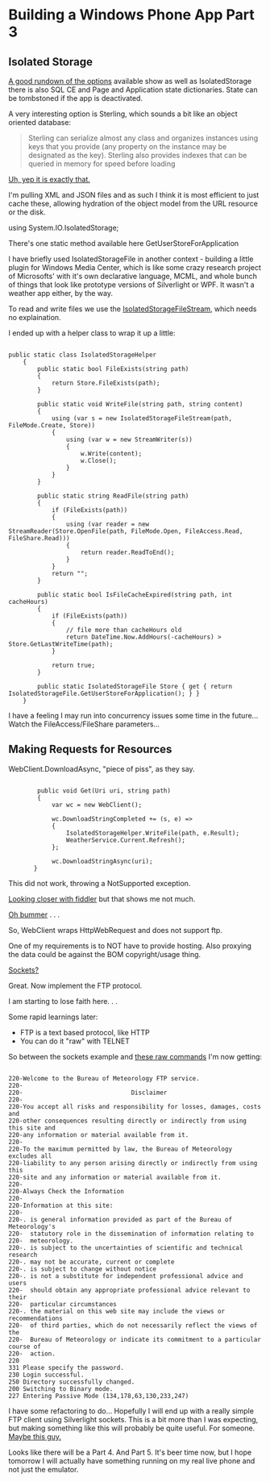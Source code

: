# Building a Windows Phone App Part 3 #

## Isolated Storage ##

[A good rundown of the options](http://msdn.microsoft.com/en-us/magazine/hh205658.aspx) available show as well as IsolatedStorage there is also SQL CE and Page and Application state dictionaries.  State can be tombstoned if the app is deactivated.

A very interesting option is Sterling, which sounds a bit like an object oriented database: 

> Sterling can serialize almost any
> class and organizes instances using
> keys that you provide (any property on
> the instance may be designated as the
> key). Sterling also provides indexes
> that can be queried in memory for
> speed before loading 

[Uh, yep it is exactly that.](https://sterling.codeplex.com/)

I'm pulling XML and JSON files and as such I think it is most efficient to just cache these, allowing hydration of the object model from the URL resource or the disk.

using System.IO.IsolatedStorage;

There's one static method available here GetUserStoreForApplication

I have briefly used IsolatedStorageFile in another context - building a little plugin for Windows Media Center, which is like some crazy research project of Microsofts' with it's own declarative language, MCML, and whole bunch of things that look like prototype versions of Silverlight or WPF. It wasn't a weather app either, by the way.

To read and write files we use the [IsolatedStorageFileStream](http://msdn.microsoft.com/en-us/library/system.io.isolatedstorage.isolatedstoragefilestream%28v=vs.95%29.aspx), which needs no explaination.

I ended up with a helper class to wrap it up a little:

<pre><code>
public static class IsolatedStorageHelper
    {
        public static bool FileExists(string path)
        {
            return Store.FileExists(path);
        }

        public static void WriteFile(string path, string content)
        {
            using (var s = new IsolatedStorageFileStream(path, FileMode.Create, Store))
            {
                using (var w = new StreamWriter(s))
                {
                    w.Write(content);
                    w.Close();
                }
            }
        }

        public static string ReadFile(string path)
        {
            if (FileExists(path))
            {
                using (var reader = new StreamReader(Store.OpenFile(path, FileMode.Open, FileAccess.Read, FileShare.Read)))
                {
                    return reader.ReadToEnd();
                }
            }
            return "";
        }

        public static bool IsFileCacheExpired(string path, int cacheHours)
        {
            if (FileExists(path))
            {
                // file more than cacheHours old
                return DateTime.Now.AddHours(-cacheHours) > Store.GetLastWriteTime(path);
            }

            return true;
        }

        public static IsolatedStorageFile Store { get { return IsolatedStorageFile.GetUserStoreForApplication(); } }
    }
</code></pre>

I have a feeling I may run into concurrency issues some time in the future...  Watch the FileAccess/FileShare parameters...

## Making Requests for Resources ##

WebClient.DownloadAsync, "piece of piss", as they say.

<pre><code>
        public void Get(Uri uri, string path)
        {
            var wc = new WebClient();

            wc.DownloadStringCompleted += (s, e) =&gt;
            {
                IsolatedStorageHelper.WriteFile(path, e.Result);
                WeatherService.Current.Refresh();
            };

            wc.DownloadStringAsync(uri);
       }
</code></pre>

This did not work, throwing a NotSupported exception.

[Looking closer with fiddler](https://blogs.msdn.com/b/fiddler/archive/2010/10/15/fiddler-and-the-windows-phone-emulator.aspx?Redirected=true) but that shows me not much.

[Oh bummer](http://stackoverflow.com/questions/4588372/is-there-any-way-to-download-ftp-files-with-windows-phone-7-net-4) . . .

So, WebClient wraps HttpWebRequest and does not support ftp.

One of my requirements is to NOT have to provide hosting.  Also proxying the data could be against the BOM copyright/usage thing.

[Sockets?](http://msdn.microsoft.com/en-us/library/system.net.sockets.socket%28v=VS.96%29.aspx)

Great.  Now implement the FTP protocol.

I am starting to lose faith here. . .

Some rapid learnings later:

 - FTP is a text based protocol, like HTTP
 - You can do it "raw" with TELNET

So between the sockets example and [these raw commands](http://geekswithblogs.net/bigpapa/archive/2007/11/05/C-heart-RAW-FTP.aspx) I'm now getting:

<pre><code>
220-Welcome to the Bureau of Meteorology FTP service.
220-
220-                              Disclaimer
220-
220-You accept all risks and responsibility for losses, damages, costs and
220-other consequences resulting directly or indirectly from using this site and
220-any information or material available from it.
220-
220-To the maximum permitted by law, the Bureau of Meteorology excludes all
220-liability to any person arising directly or indirectly from using this
220-site and any information or material available from it.
220-
220-Always Check the Information
220-
220-Information at this site:
220-
220-. is general information provided as part of the Bureau of Meteorology's
220-  statutory role in the dissemination of information relating to
220-  meteorology.
220-. is subject to the uncertainties of scientific and technical research
220-. may not be accurate, current or complete
220-. is subject to change without notice
220-. is not a substitute for independent professional advice and users
220-  should obtain any appropriate professional advice relevant to their
220-  particular circumstances
220-. the material on this web site may include the views or recommendations
220-  of third parties, which do not necessarily reflect the views of the
220-  Bureau of Meteorology or indicate its commitment to a particular course of
220-  action.
220 
331 Please specify the password.
230 Login successful.
250 Directory successfully changed.
200 Switching to Binary mode.
227 Entering Passive Mode (134,178,63,130,233,247)
</code></pre>

I have some refactoring to do...  Hopefully I will end up with a really simple FTP client using Silverlight sockets.  This is a bit more than I was expecting, but making something like this will probably be quite useful. For someone.  [Maybe this guy.](http://stackoverflow.com/questions/4588372/is-there-any-way-to-download-ftp-files-with-windows-phone-7-net-4)

Looks like there will be a Part 4. And Part 5.  It's beer time now, but I hope tomorrow I will actually have something running on my real live phone and not just the emulator.
